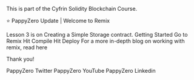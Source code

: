 This is part of the Cyfrin Solidity Blockchain Course.

⭐️ PappyZero Update | Welcome to Remix

Lesson 3 is on Creating a Simple Storage contract. 
Getting Started
Go to Remix
Hit Compile
Hit Deploy
For a more in-depth blog on working with remix, read here

Thank you!



PappyZero Twitter PappyZero YouTube PappyZero Linkedin 
